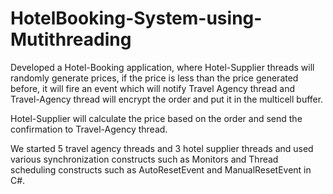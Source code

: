 # HotelBooking-System-using-Mutithreading
Developed a Hotel-Booking application, where Hotel-Supplier threads will randomly generate prices, if the price is less than the price generated before, it will fire an event which will notify Travel Agency thread and Travel-Agency thread will encrypt the order and put it in the multicell buffer.

Hotel-Supplier will calculate the price based on the order and send the confirmation to Travel-Agency thread. 

We started 5 travel agency threads and 3 hotel supplier threads and used various synchronization constructs such as Monitors and Thread scheduling constructs such as  AutoResetEvent and ManualResetEvent in C#.
